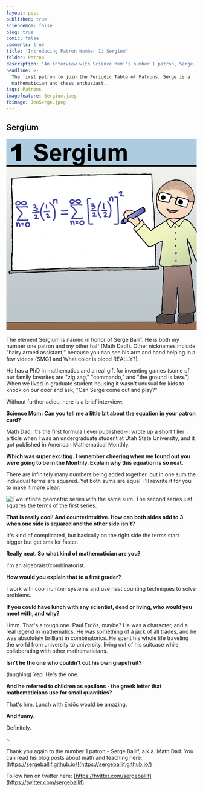 ```yaml
---
layout: post
published: true
sciencemom: false
blog: true
comic: false
comments: true
title: 'Introducing Patron Number 1: Sergium'
folder: Patron
description: 'An interview with Science Mom''s number 1 patron, Serge.'
headline: >-
  The first patron to join the Periodic Table of Patrons, Serge is a
  mathematician and chess enthusiast.
tags: Patrons
imagefeature: Sergium.jpeg
fbimage: JenSerge.jpeg
---
```

## Sergium

<span class="image left" style="width:200px; max-width:30%"><img src="images/Patron/Sergium.jpeg" alt="Patron 1 on the Periodic Table of Patrons - Sergium" /></span>

The element Sergium is named in honor of Serge Ballif. He is both my number one patron and my other half (Math Dad!). Other nicknames include "hairy armed assistant," because you can see his arm and hand helping in a few videos (SMG1 and What color is blood REALLY?). 

He has a PhD in mathematics and a real gift for inventing games (some of our family favorites are "zig zag," "commando," and "the ground is lava.") When we lived in graduate student housing it wasn't unusual for kids to knock on our door and ask, "Can Serge come out and play?"

Without further adieu, here is a brief interview:

**Science Mom: Can you tell me a little bit about the equation in your patron card?**

Math Dad: It's the first formula I ever published--I wrote up a short filler article when I was an undergraduate student at Utah State University, and it got published in American Mathematical Monthly. 

**Which was super exciting. I remember cheering when we found out you were going to be in the Monthly. Explain why this equation is so neat.**

There are infinitely many numbers being added together, but in one sum the individual terms are squared. Yet both sums are equal. I'll rewrite it for you to make it more clear.

![Two infinite geometric series with the same sum. The second series just squares the terms of the first series.](http://mathurl.com/le5en5d.png)

**That is really cool! And counterintuitive. How can both sides add to 3 when one side is squared and the other side isn't?**

It's kind of complicated, but basically on the right side the terms start bigger but get smaller faster. 

**Really neat. So what kind of mathematician are you?**
 
I'm an algebraist/combinatorist. 

**How would you explain that to a first grader?**

I work with cool number systems and use neat counting techniques to solve problems.

**If you could have lunch with any scientist, dead or living, who would you meet with, and why?**

Hmm. That's a tough one. Paul Erdős, maybe? He was a character, and a real legend in mathematics. He was something of a jack of all trades, and he was absolutely brilliant in combinatorics. He spent his whole life traveling the world from university to university, living out of his suitcase while collaborating with other mathematicians.

**Isn't he the one who couldn't cut his own grapefruit?**

(laughing) Yep. He's the one.

**And he referred to children as epsilons - the greek letter that mathematicians use for small quantities?**

That's him. Lunch with Erdős would be amazing.

**And funny.**

Definitely.

~

Thank you again to the number 1 patron - Serge Ballif, a.k.a. Math Dad.
You can read his blog posts about math and teaching here: [https://sergeballif.github.io/](https://sergeballif.github.io/)

Follow him on twitter here: [https://twitter.com/sergeballif](https://twitter.com/sergeballif)